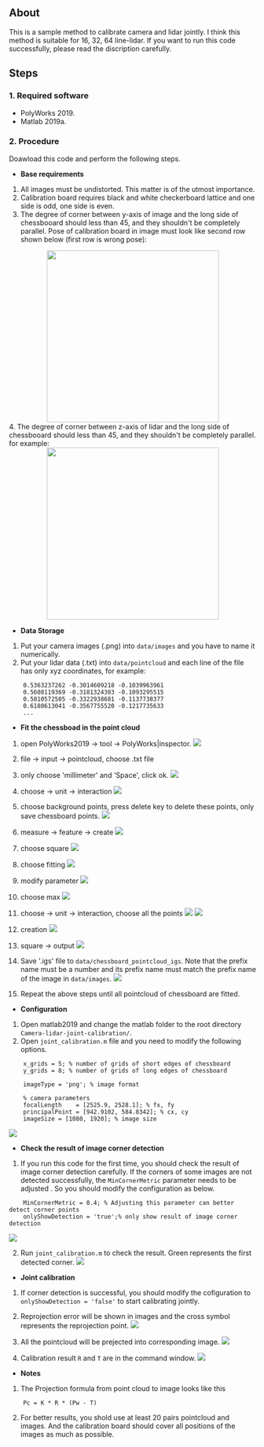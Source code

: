 ## About ##

This is a sample method to calibrate camera and lidar jointly. I think this method is suitable for 16, 32, 64 line-lidar. If you want to run this code successfully, please read the discription carefully. 

## Steps ##

### 1. Required software ###

 - PolyWorks 2019.  
 - Matlab 2019a.

### 2. Procedure ###

Doawload this code and perform the following steps.

* **Base requirements**
1. All images must be undistorted. This matter is of the utmost importance.
2. Calibration board requires black and white checkerboard lattice and one side is odd, one side is even.
3. The degree of corner between y-axis of image and the long side of chessbooard should less than 45, and they shouldn't be completely parallel. Pose of calibration board in image must look like second row shown below (first row is wrong pose):
<div align=center><img src="https://github.com/Aaron20127/Camera-lidar-joint-calibration/blob/master/readme/chessboard.jpg" width="350" height="350" /></div>
4. The degree of corner between z-axis of lidar and the long side of chessbooard should less than 45, and they shouldn't be completely parallel. for example:
<div align=center><img src="https://github.com/Aaron20127/Camera-lidar-joint-calibration/blob/master/readme/lidar.jpg" width="350" height="350" /></div>

* **Data Storage**

1. Put your camera images (.png) into `data/images` and you have to name it numerically.
2. Put your lidar data (.txt) into `data/pointcloud` and each line of the file has only xyz coordinates, for example:
```
    0.5363237262 -0.3014609218 -0.1039963961
    0.5608119369 -0.3181324303 -0.1093295515
    0.5810572505 -0.3322938681 -0.1137738377
    0.6180613041 -0.3567755520 -0.1217735633
    ...
```

* **Fit the chessboad in the point cloud**

1. open PolyWorks2019 -> tool -> PolyWorks|inspector.
![](readme/fit_chessboard_1.jpg)
2. file -> input -> pointcloud, choose .txt file
3. only choose 'millimeter' and 'Space', click ok. 
![](readme/fit_chessboard_2.jpg)
4. choose -> unit -> interaction
![](readme/fit_chessboard_3.jpg)
5. choose background points, press delete key to delete these points, only save chessboard points.
![](readme/fit_chessboard_4.jpg)
6. measure -> feature -> create
![](readme/fit_chessboard_5.jpg)
7. choose square
![](readme/fit_chessboard_6.jpg)
8. choose fitting
![](readme/fit_chessboard_7.jpg)
9. modify parameter
![](readme/fit_chessboard_8.jpg)
10. choose max
![](readme/fit_chessboard_9.jpg)
11. choose -> unit -> interaction, choose all the points
![](readme/fit_chessboard_10.jpg)
![](readme/fit_chessboard_11.jpg)
12. creation
![](readme/fit_chessboard_12.jpg)
13. square -> output
![](readme/fit_chessboard_13.jpg)
14. Save '.igs' file to `data/chessboard_pointcloud_igs`. Note that the prefix name must be a number and its prefix name must match the prefix name of the image in `data/images`.
![](readme/fit_chessboard_14.jpg)

15. Repeat the above steps until all pointcloud of chessboard are fitted.

* **Configuration**

1. Open matlab2019 and change the matlab folder to the root directory `Camera-lidar-joint-calibration/`.
2. Open `joint_calibration.m` file and you need to modify the following options.
```
    x_grids = 5; % number of grids of short edges of chessboard
    y_grids = 8; % number of grids of long edges of chessboard

    imageType = 'png'; % image format

    % camera parameters
    focalLength    = [2525.9, 2528.1]; % fx, fy
    principalPoint = [942.9102, 584.8342]; % cx, cy
    imageSize = [1080, 1920]; % image size
```
![](readme/configuration_1.jpg)

* **Check the result of image corner detection**

1. If you run this code for the first time, you should check the result of image corner detection carefully.  If the corners of some images are not detected successfully, the `MinCornerMetric` parameter needs to be adjusted . So you should modify the configuration as below. 
```
    MinCornerMetric = 0.4; % Adjusting this parameter can better detect corner points
    onlyShowDetection = 'true';% only show result of image corner detection
```
![](readme/corner_detection_1.jpg)

2. Run `joint_calibration.m` to check the result. Green represents the first detected corner.
![](readme/corner_detection_2.jpg)

* **Joint calibration**

1. If corner detection is successful, you should modify the cofiguration to `onlyShowDetection = 'false'` to start calibrating jointly.

2. Reprojection error will be shown in images and the cross symbol represents the reprojection point.
![](readme/joint_calibration_1.jpg)

3. All the pointcloud will be prejected into corresponding image.
![](readme/joint_calibration_2.jpg)

4. Calibration result `R` and `T` are in the command window.
![](readme/joint_calibration_3.jpg)

* **Notes**

1. The Projection formula from point cloud to image looks like this
```
    Pc = K * R * (Pw - T)
```

2. For better results, you shold use at least 20 pairs pointcloud and images. And the calibration board should cover all positions of the images as much as possible.
